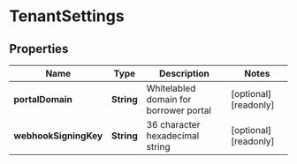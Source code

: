 

# TenantSettings

## Properties

Name | Type | Description | Notes
------------ | ------------- | ------------- | -------------
**portalDomain** | **String** | Whitelabled domain for borrower portal |  [optional] [readonly]
**webhookSigningKey** | **String** | 36 character hexadecimal string |  [optional] [readonly]



